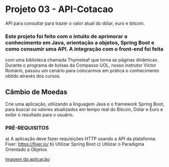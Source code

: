 # Projeto 03 - API-Cotacao
API para consultar para trazer o valor atual do dólar, euro e bitcoin.

### Este projeto foi feito com o intuito de aprimorar o conhecimento em Java, orientação a objetos, Spring Boot e como consumir uma API. A integração com o front-end foi feita
com uma biblioteca chamada Thymeleaf que torna as páginas dinâmicas.
Durante o programa de bolsas da Compasso UOL, nosso instrutor Víctor Romário, passou um cenário para colocarmos em prática o conhecimento obtido através dos cursos.

## Câmbio de Moedas

Crie uma aplicação, utilizando a linguagem Java e o framework Spring Boot, para buscar
os valores atualizados em tempo real do Bitcoin, Dólar e Euro e exibir o resultado para o usuário.

### PRÉ-REQUISITOS
a) A aplicação deve fazer requisições HTTP usando a API da plataforma Fixer: https://fixer.io/
b) Utilizar Spring Boot
c) Utilizar o Paradigma Orientado a Objetos

[Imagem da aplicação](https://drive.google.com/file/d/10oSEgrCDGJ_96S8enDwxthIVjuU2FjUB/view?usp=sharing)
